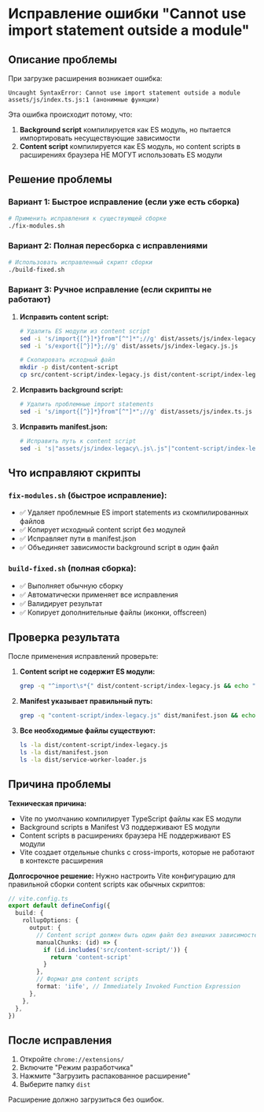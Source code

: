 # Исправление ошибки "Cannot use import statement outside a module"

## Описание проблемы

При загрузке расширения возникает ошибка:
```
Uncaught SyntaxError: Cannot use import statement outside a module
assets/js/index.ts.js:1 (анонимные функции)
```

Эта ошибка происходит потому, что:
1. **Background script** компилируется как ES модуль, но пытается импортировать несуществующие зависимости
2. **Content script** компилируется как ES модуль, но content scripts в расширениях браузера НЕ МОГУТ использовать ES модули

## Решение проблемы

### Вариант 1: Быстрое исправление (если уже есть сборка)

```bash
# Применить исправления к существующей сборке
./fix-modules.sh
```

### Вариант 2: Полная пересборка с исправлениями

```bash
# Использовать исправленный скрипт сборки
./build-fixed.sh
```

### Вариант 3: Ручное исправление (если скрипты не работают)

1. **Исправить content script:**
   ```bash
   # Удалить ES модули из content script
   sed -i 's/import{[^}]*}from"[^"]*";//g' dist/assets/js/index-legacy.js.js
   sed -i 's/export{[^}]*};//g' dist/assets/js/index-legacy.js.js
   
   # Скопировать исходный файл
   mkdir -p dist/content-script
   cp src/content-script/index-legacy.js dist/content-script/index-legacy.js
   ```

2. **Исправить background script:**
   ```bash
   # Удалить проблемные import statements
   sed -i 's/import{[^}]*}from"[^"]*";//g' dist/assets/js/index.ts.js
   ```

3. **Исправить manifest.json:**
   ```bash
   # Исправить путь к content script
   sed -i 's|"assets/js/index-legacy\.js\.js"|"content-script/index-legacy.js"|g' dist/manifest.json
   ```

## Что исправляют скрипты

### `fix-modules.sh` (быстрое исправление):
- ✅ Удаляет проблемные ES import statements из скомпилированных файлов
- ✅ Копирует исходный content script без модулей
- ✅ Исправляет пути в manifest.json
- ✅ Объединяет зависимости background script в один файл

### `build-fixed.sh` (полная сборка):
- ✅ Выполняет обычную сборку
- ✅ Автоматически применяет все исправления
- ✅ Валидирует результат
- ✅ Копирует дополнительные файлы (иконки, offscreen)

## Проверка результата

После применения исправлений проверьте:

1. **Content script не содержит ES модули:**
   ```bash
   grep -q "^import\s*{" dist/content-script/index-legacy.js && echo "ОШИБКА: Содержит import" || echo "OK: Без import"
   ```

2. **Manifest указывает правильный путь:**
   ```bash
   grep -q "content-script/index-legacy.js" dist/manifest.json && echo "OK: Правильный путь" || echo "ОШИБКА: Неправильный путь"
   ```

3. **Все необходимые файлы существуют:**
   ```bash
   ls -la dist/content-script/index-legacy.js
   ls -la dist/manifest.json
   ls -la dist/service-worker-loader.js
   ```

## Причина проблемы

**Техническая причина:**
- Vite по умолчанию компилирует TypeScript файлы как ES модули
- Background scripts в Manifest V3 поддерживают ES модули
- Content scripts в расширениях браузера НЕ поддерживают ES модули
- Vite создает отдельные chunks с cross-imports, которые не работают в контексте расширения

**Долгосрочное решение:**
Нужно настроить Vite конфигурацию для правильной сборки content scripts как обычных скриптов:

```typescript
// vite.config.ts
export default defineConfig({
  build: {
    rollupOptions: {
      output: {
        // Content script должен быть один файл без внешних зависимостей
        manualChunks: (id) => {
          if (id.includes('src/content-script/')) {
            return 'content-script'
          }
        },
        // Формат для content scripts
        format: 'iife', // Immediately Invoked Function Expression
      },
    },
  },
})
```

## После исправления

1. Откройте `chrome://extensions/`
2. Включите "Режим разработчика"
3. Нажмите "Загрузить распакованное расширение"
4. Выберите папку `dist`

Расширение должно загрузиться без ошибок.
